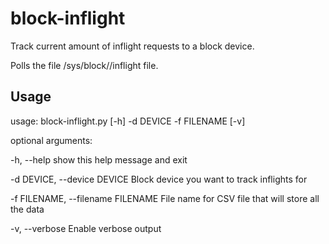 # block-inflight
Track current amount of inflight requests to a block device.

Polls the file /sys/block/<devlabel>/inflight file.

## Usage
usage: block-inflight.py [-h] -d DEVICE -f FILENAME [-v]

optional arguments:
  
  -h, --help            show this help message and exit
  
  -d DEVICE, --device DEVICE
                        Block device you want to track inflights for
  
  -f FILENAME, --filename FILENAME
                        File name for CSV file that will store all the data
  
  -v, --verbose         Enable verbose output
  
  
